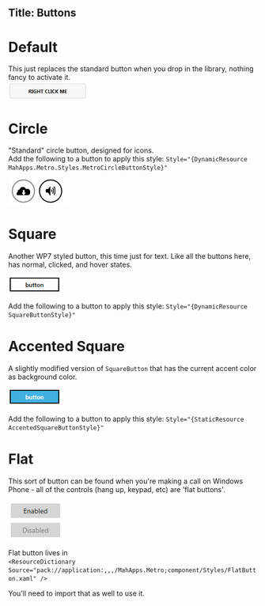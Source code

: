 Title: Buttons
---

# Default

This just replaces the standard button when you drop in the library, nothing fancy to activate it.                         
![](images/08_RegularButton.png)

# Circle

"Standard" circle button, designed for icons.  
Add the following to a button to apply this style: `Style="{DynamicResource MahApps.Metro.Styles.MetroCircleButtonStyle}"`  

![](images/07_CircleButtons.png)

# Square

Another WP7 styled button, this time just for text. Like all the buttons here, has normal, clicked, and hover states.  

![](images/square-button.png)

Add the following to a button to apply this style: `Style="{DynamicResource SquareButtonStyle}"`

# Accented Square

A slightly modified version of `SquareButton` that has the current accent color as background color.

![](images/accent-square-button.png)

Add the following to a button to apply this style: `Style="{StaticResource AccentedSquareButtonStyle}"`

# Flat

This sort of button can be found when you're making a call on Windows Phone - all of the controls (hang up, keypad, etc) are 'flat buttons'.  

![](images/flatbutton.png) 

Flat button lives in   
`<ResourceDictionary Source="pack://application:,,,/MahApps.Metro;component/Styles/FlatButton.xaml" />`

You'll need to import that as well to use it.
